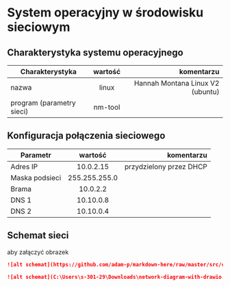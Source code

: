 System operacyjny w środowisku sieciowym
=========================================

Charakterystyka systemu operacyjnego
------------------------------------

| Charakterystyka | wartość           | komentarzu |
| ------------- |:-------------:| -----:|
| nazwa      | linux | Hannah Montana Linux V2 (ubuntu) |
| program (parametry sieci)      | nm-tool |  |


Konfiguracja połączenia sieciowego
----------------------------------

| Parametr | wartość           | komentarzu |
| ------------- |:-------------:| -----:|
| Adres IP      | 10.0.2.15 | przydzielony przez DHCP |
| Maska podsieci      |255.255.255.0|  |
| Brama      |10.0.2.2|  |
| DNS 1      |10.10.0.8|  |
| DNS 2      |10.10.0.4|  |

Schemat sieci
-------------

aby załączyć obrazek 

```markdown
![alt schemat](https://github.com/adam-p/markdown-here/raw/master/src/common/images/icon48.png)![alt schemat](https://github.com/adam-p/markdown-here/raw/master/src/common/images/icon48.png)

![alt schemat](C:\Users\s-301-29\Downloads\network-diagram-with-drawio.jpg)
```
